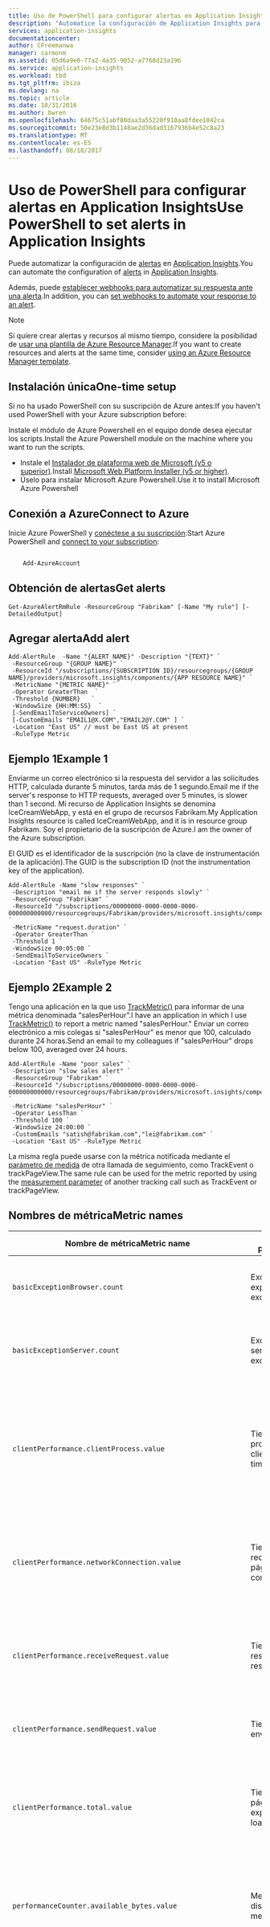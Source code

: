 ```yaml
---
title: Uso de PowerShell para configurar alertas en Application Insights | Microsoft Docs
description: "Automatice la configuración de Application Insights para recibir correos electrónicos sobre los cambios en las métricas."
services: application-insights
documentationcenter: 
author: CFreemanwa
manager: carmonm
ms.assetid: 05d6a9e0-77a2-4a35-9052-a7768d23a196
ms.service: application-insights
ms.workload: tbd
ms.tgt_pltfrm: ibiza
ms.devlang: na
ms.topic: article
ms.date: 10/31/2016
ms.author: bwren
ms.openlocfilehash: 64675c51abf80daa3a55220f910aa8fdee1042ca
ms.sourcegitcommit: 50e23e8d3b1148ae2d36dad3167936b4e52c8a23
ms.translationtype: MT
ms.contentlocale: es-ES
ms.lasthandoff: 08/18/2017
---
```

# <a name="use-powershell-to-set-alerts-in-application-insights"></a><span data-ttu-id="a8e90-103">Uso de PowerShell para configurar alertas en Application Insights</span><span class="sxs-lookup"><span data-stu-id="a8e90-103">Use PowerShell to set alerts in Application Insights</span></span>
<span data-ttu-id="a8e90-104">Puede automatizar la configuración de [alertas](app-insights-alerts.md) en [Application Insights](app-insights-overview.md).</span><span class="sxs-lookup"><span data-stu-id="a8e90-104">You can automate the configuration of [alerts](app-insights-alerts.md) in [Application Insights](app-insights-overview.md).</span></span>

<span data-ttu-id="a8e90-105">Además, puede [establecer webhooks para automatizar su respuesta ante una alerta](../monitoring-and-diagnostics/insights-webhooks-alerts.md).</span><span class="sxs-lookup"><span data-stu-id="a8e90-105">In addition, you can [set webhooks to automate your response to an alert](../monitoring-and-diagnostics/insights-webhooks-alerts.md).</span></span>

> [!NOTE]
> <span data-ttu-id="a8e90-106">Si quiere crear alertas y recursos al mismo tiempo, considere la posibilidad de [usar una plantilla de Azure Resource Manager](app-insights-powershell.md).</span><span class="sxs-lookup"><span data-stu-id="a8e90-106">If you want to create resources and alerts at the same time, consider [using an Azure Resource Manager template](app-insights-powershell.md).</span></span>
>
>

## <a name="one-time-setup"></a><span data-ttu-id="a8e90-107">Instalación única</span><span class="sxs-lookup"><span data-stu-id="a8e90-107">One-time setup</span></span>
<span data-ttu-id="a8e90-108">Si no ha usado PowerShell con su suscripción de Azure antes:</span><span class="sxs-lookup"><span data-stu-id="a8e90-108">If you haven't used PowerShell with your Azure subscription before:</span></span>

<span data-ttu-id="a8e90-109">Instale el módulo de Azure Powershell en el equipo donde desea ejecutar los scripts.</span><span class="sxs-lookup"><span data-stu-id="a8e90-109">Install the Azure Powershell module on the machine where you want to run the scripts.</span></span>

* <span data-ttu-id="a8e90-110">Instale el [Instalador de plataforma web de Microsoft (v5 o superior)](http://www.microsoft.com/web/downloads/platform.aspx).</span><span class="sxs-lookup"><span data-stu-id="a8e90-110">Install [Microsoft Web Platform Installer (v5 or higher)](http://www.microsoft.com/web/downloads/platform.aspx).</span></span>
* <span data-ttu-id="a8e90-111">Úselo para instalar Microsoft Azure Powershell.</span><span class="sxs-lookup"><span data-stu-id="a8e90-111">Use it to install Microsoft Azure Powershell</span></span>

## <a name="connect-to-azure"></a><span data-ttu-id="a8e90-112">Conexión a Azure</span><span class="sxs-lookup"><span data-stu-id="a8e90-112">Connect to Azure</span></span>
<span data-ttu-id="a8e90-113">Inicie Azure PowerShell y [conéctese a su suscripción](/powershell/azure/overview):</span><span class="sxs-lookup"><span data-stu-id="a8e90-113">Start Azure PowerShell and [connect to your subscription](/powershell/azure/overview):</span></span>

```PowerShell

    Add-AzureAccount
```


## <a name="get-alerts"></a><span data-ttu-id="a8e90-114">Obtención de alertas</span><span class="sxs-lookup"><span data-stu-id="a8e90-114">Get alerts</span></span>
    Get-AzureAlertRmRule -ResourceGroup "Fabrikam" [-Name "My rule"] [-DetailedOutput]

## <a name="add-alert"></a><span data-ttu-id="a8e90-115">Agregar alerta</span><span class="sxs-lookup"><span data-stu-id="a8e90-115">Add alert</span></span>
    Add-AlertRule  -Name "{ALERT NAME}" -Description "{TEXT}" `
     -ResourceGroup "{GROUP NAME}" `
     -ResourceId "/subscriptions/{SUBSCRIPTION ID}/resourcegroups/{GROUP NAME}/providers/microsoft.insights/components/{APP RESOURCE NAME}" `
     -MetricName "{METRIC NAME}" `
     -Operator GreaterThan  `
     -Threshold {NUMBER}   `
     -WindowSize {HH:MM:SS}  `
     [-SendEmailToServiceOwners] `
     [-CustomEmails "EMAIL1@X.COM","EMAIL2@Y.COM" ] `
     -Location "East US" // must be East US at present
     -RuleType Metric



## <a name="example-1"></a><span data-ttu-id="a8e90-116">Ejemplo 1</span><span class="sxs-lookup"><span data-stu-id="a8e90-116">Example 1</span></span>
<span data-ttu-id="a8e90-117">Enviarme un correo electrónico si la respuesta del servidor a las solicitudes HTTP, calculada durante 5 minutos, tarda más de 1 segundo.</span><span class="sxs-lookup"><span data-stu-id="a8e90-117">Email me if the server's response to HTTP requests, averaged over 5 minutes, is slower than 1 second.</span></span> <span data-ttu-id="a8e90-118">Mi recurso de Application Insights se denomina IceCreamWebApp, y está en el grupo de recursos Fabrikam.</span><span class="sxs-lookup"><span data-stu-id="a8e90-118">My Application Insights resource is called IceCreamWebApp, and it is in resource group Fabrikam.</span></span> <span data-ttu-id="a8e90-119">Soy el propietario de la suscripción de Azure.</span><span class="sxs-lookup"><span data-stu-id="a8e90-119">I am the owner of the Azure subscription.</span></span>

<span data-ttu-id="a8e90-120">El GUID es el identificador de la suscripción (no la clave de instrumentación de la aplicación).</span><span class="sxs-lookup"><span data-stu-id="a8e90-120">The GUID is the subscription ID (not the instrumentation key of the application).</span></span>

    Add-AlertRule -Name "slow responses" `
     -Description "email me if the server responds slowly" `
     -ResourceGroup "Fabrikam" `
     -ResourceId "/subscriptions/00000000-0000-0000-0000-000000000000/resourcegroups/Fabrikam/providers/microsoft.insights/components/IceCreamWebApp" `
     -MetricName "request.duration" `
     -Operator GreaterThan `
     -Threshold 1 `
     -WindowSize 00:05:00 `
     -SendEmailToServiceOwners `
     -Location "East US" -RuleType Metric

## <a name="example-2"></a><span data-ttu-id="a8e90-121">Ejemplo 2</span><span class="sxs-lookup"><span data-stu-id="a8e90-121">Example 2</span></span>
<span data-ttu-id="a8e90-122">Tengo una aplicación en la que uso [TrackMetric()](app-insights-api-custom-events-metrics.md#trackmetric) para informar de una métrica denominada "salesPerHour".</span><span class="sxs-lookup"><span data-stu-id="a8e90-122">I have an application in which I use [TrackMetric()](app-insights-api-custom-events-metrics.md#trackmetric) to report a metric named "salesPerHour."</span></span> <span data-ttu-id="a8e90-123">Enviar un correo electrónico a mis colegas si "salesPerHour" es menor que 100, calculado durante 24 horas.</span><span class="sxs-lookup"><span data-stu-id="a8e90-123">Send an email to my colleagues if "salesPerHour" drops below 100, averaged over 24 hours.</span></span>

    Add-AlertRule -Name "poor sales" `
     -Description "slow sales alert" `
     -ResourceGroup "Fabrikam" `
     -ResourceId "/subscriptions/00000000-0000-0000-0000-000000000000/resourcegroups/Fabrikam/providers/microsoft.insights/components/IceCreamWebApp" `
     -MetricName "salesPerHour" `
     -Operator LessThan `
     -Threshold 100 `
     -WindowSize 24:00:00 `
     -CustomEmails "satish@fabrikam.com","lei@fabrikam.com" `
     -Location "East US" -RuleType Metric

<span data-ttu-id="a8e90-124">La misma regla puede usarse con la métrica notificada mediante el [parámetro de medida](app-insights-api-custom-events-metrics.md#properties) de otra llamada de seguimiento, como TrackEvent o trackPageView.</span><span class="sxs-lookup"><span data-stu-id="a8e90-124">The same rule can be used for the metric reported by using the [measurement parameter](app-insights-api-custom-events-metrics.md#properties) of another tracking call such as TrackEvent or trackPageView.</span></span>

## <a name="metric-names"></a><span data-ttu-id="a8e90-125">Nombres de métrica</span><span class="sxs-lookup"><span data-stu-id="a8e90-125">Metric names</span></span>
| <span data-ttu-id="a8e90-126">Nombre de métrica</span><span class="sxs-lookup"><span data-stu-id="a8e90-126">Metric name</span></span> | <span data-ttu-id="a8e90-127">Nombre de pantalla</span><span class="sxs-lookup"><span data-stu-id="a8e90-127">Screen name</span></span> | <span data-ttu-id="a8e90-128">Descripción</span><span class="sxs-lookup"><span data-stu-id="a8e90-128">Description</span></span> |
| --- | --- | --- |
| `basicExceptionBrowser.count` |<span data-ttu-id="a8e90-129">Excepciones de explorador</span><span class="sxs-lookup"><span data-stu-id="a8e90-129">Browser exceptions</span></span> |<span data-ttu-id="a8e90-130">Recuento de excepciones no detectadas en el explorador.</span><span class="sxs-lookup"><span data-stu-id="a8e90-130">Count of uncaught exceptions thrown in the browser.</span></span> |
| `basicExceptionServer.count` |<span data-ttu-id="a8e90-131">Excepciones de servidor</span><span class="sxs-lookup"><span data-stu-id="a8e90-131">Server exceptions</span></span> |<span data-ttu-id="a8e90-132">Número de excepciones no controladas producidas por la aplicación</span><span class="sxs-lookup"><span data-stu-id="a8e90-132">Count of unhandled exceptions thrown by the app</span></span> |
| `clientPerformance.clientProcess.value` |<span data-ttu-id="a8e90-133">Tiempo de procesamiento del cliente</span><span class="sxs-lookup"><span data-stu-id="a8e90-133">Client processing time</span></span> |<span data-ttu-id="a8e90-134">Tiempo transcurrido entre la recepción del último byte de un documento hasta que se carga el DOM.</span><span class="sxs-lookup"><span data-stu-id="a8e90-134">Time between receiving the last byte of a document until the DOM is loaded.</span></span> <span data-ttu-id="a8e90-135">Todavía se pueden procesar solicitudes asincrónicas.</span><span class="sxs-lookup"><span data-stu-id="a8e90-135">Async requests may still be processing.</span></span> |
| `clientPerformance.networkConnection.value` |<span data-ttu-id="a8e90-136">Tiempo de conexión de red de carga de página</span><span class="sxs-lookup"><span data-stu-id="a8e90-136">Page load network connect time</span></span> |<span data-ttu-id="a8e90-137">Tiempo que tarda el explorador en conectarse a la red.</span><span class="sxs-lookup"><span data-stu-id="a8e90-137">Time the browser takes to connect to the network.</span></span> <span data-ttu-id="a8e90-138">Puede ser 0 si se almacena en caché.</span><span class="sxs-lookup"><span data-stu-id="a8e90-138">Can be 0 if cached.</span></span> |
| `clientPerformance.receiveRequest.value` |<span data-ttu-id="a8e90-139">Tiempo de recepción de respuesta</span><span class="sxs-lookup"><span data-stu-id="a8e90-139">Receiving response time</span></span> |<span data-ttu-id="a8e90-140">Tiempo que transcurre entre que el explorador envía la solicitud hasta que comienza a recibir la respuesta.</span><span class="sxs-lookup"><span data-stu-id="a8e90-140">Time between browser sending request to starting to receive response.</span></span> |
| `clientPerformance.sendRequest.value` |<span data-ttu-id="a8e90-141">Tiempo de solicitud de envío</span><span class="sxs-lookup"><span data-stu-id="a8e90-141">Send request time</span></span> |<span data-ttu-id="a8e90-142">Tiempo que tarda el explorador en enviar la solicitud.</span><span class="sxs-lookup"><span data-stu-id="a8e90-142">Time taken by browser to send request.</span></span> |
| `clientPerformance.total.value` |<span data-ttu-id="a8e90-143">Tiempo de carga de página del explorador</span><span class="sxs-lookup"><span data-stu-id="a8e90-143">Browser page load time</span></span> |<span data-ttu-id="a8e90-144">Tiempo que transcurre entre la solicitud del usuario hasta que se cargan el DOM, las hojas de estilo, los scripts y las imágenes.</span><span class="sxs-lookup"><span data-stu-id="a8e90-144">Time from user request until DOM, stylesheets, scripts and images are loaded.</span></span> |
| `performanceCounter.available_bytes.value` |<span data-ttu-id="a8e90-145">Memoria disponible</span><span class="sxs-lookup"><span data-stu-id="a8e90-145">Available memory</span></span> |<span data-ttu-id="a8e90-146">Memoria física inmediatamente disponible para un proceso o para su uso por parte del sistema.</span><span class="sxs-lookup"><span data-stu-id="a8e90-146">Physical memory immediately available for a process or for system use.</span></span> |
| `performanceCounter.io_data_bytes_per_sec.value` |<span data-ttu-id="a8e90-147">Velocidad de E/S del proceso</span><span class="sxs-lookup"><span data-stu-id="a8e90-147">Process IO Rate</span></span> |<span data-ttu-id="a8e90-148">Número total de bytes por segundo leídos y escritos en los archivos, la red y los dispositivos.</span><span class="sxs-lookup"><span data-stu-id="a8e90-148">Total bytes per second read and written to files, network and devices.</span></span> |
| `performanceCounter.number_of_exceps_thrown_per_sec.value` |<span data-ttu-id="a8e90-149">velocidad de excepciones</span><span class="sxs-lookup"><span data-stu-id="a8e90-149">exception rate</span></span> |<span data-ttu-id="a8e90-150">Excepciones iniciadas por segundo.</span><span class="sxs-lookup"><span data-stu-id="a8e90-150">Exceptions thrown per second.</span></span> |
| `performanceCounter.percentage_processor_time.value` |<span data-ttu-id="a8e90-151">CPU de procesos</span><span class="sxs-lookup"><span data-stu-id="a8e90-151">Process CPU</span></span> |<span data-ttu-id="a8e90-152">El porcentaje de tiempo transcurrido de todos los subprocesos del proceso usados por el procesador en las instrucciones de ejecución del proceso de aplicaciones.</span><span class="sxs-lookup"><span data-stu-id="a8e90-152">The percentage of elapsed time of all process threads used by the processor to execution instructions for the applications process.</span></span> |
| `performanceCounter.percentage_processor_total.value` |<span data-ttu-id="a8e90-153">Tiempo de procesador</span><span class="sxs-lookup"><span data-stu-id="a8e90-153">Processor time</span></span> |<span data-ttu-id="a8e90-154">El porcentaje de tiempo que invierte el procesador en subprocesos no inactivos.</span><span class="sxs-lookup"><span data-stu-id="a8e90-154">The percentage of time that the processor spends in non-Idle threads.</span></span> |
| `performanceCounter.process_private_bytes.value` |<span data-ttu-id="a8e90-155">Bytes privados del proceso</span><span class="sxs-lookup"><span data-stu-id="a8e90-155">Process private bytes</span></span> |<span data-ttu-id="a8e90-156">Memoria asignada exclusivamente a los procesos de la aplicación supervisada.</span><span class="sxs-lookup"><span data-stu-id="a8e90-156">Memory exclusively assigned to the monitored application's processes.</span></span> |
| `performanceCounter.request_execution_time.value` |<span data-ttu-id="a8e90-157">Tiempo de ejecución de solicitud ASP.NET</span><span class="sxs-lookup"><span data-stu-id="a8e90-157">ASP.NET request execution time</span></span> |<span data-ttu-id="a8e90-158">Tiempo de ejecución de la solicitud más reciente.</span><span class="sxs-lookup"><span data-stu-id="a8e90-158">Execution time of the most recent request.</span></span> |
| `performanceCounter.requests_in_application_queue.value` |<span data-ttu-id="a8e90-159">Solicitudes ASP.NET en la cola de ejecución</span><span class="sxs-lookup"><span data-stu-id="a8e90-159">ASP.NET requests in execution queue</span></span> |<span data-ttu-id="a8e90-160">Longitud de la cola de solicitudes de aplicación.</span><span class="sxs-lookup"><span data-stu-id="a8e90-160">Length of the application request queue.</span></span> |
| `performanceCounter.requests_per_sec.value` |<span data-ttu-id="a8e90-161">Velocidad de solicitudes ASP.NET</span><span class="sxs-lookup"><span data-stu-id="a8e90-161">ASP.NET request rate</span></span> |<span data-ttu-id="a8e90-162">Velocidad de todas las solicitudes a la aplicación por segundo desde ASP.NET.</span><span class="sxs-lookup"><span data-stu-id="a8e90-162">Rate of all requests to the application per second from ASP.NET.</span></span> |
| `remoteDependencyFailed.durationMetric.count` |<span data-ttu-id="a8e90-163">Errores de dependencia</span><span class="sxs-lookup"><span data-stu-id="a8e90-163">Dependency failures</span></span> |<span data-ttu-id="a8e90-164">Recuento de llamadas erróneas realizadas por la aplicación de servidor a recursos externos.</span><span class="sxs-lookup"><span data-stu-id="a8e90-164">Count of failed calls made by the server application to external resources.</span></span> |
| `request.duration` |<span data-ttu-id="a8e90-165">Tiempo de respuesta del servidor</span><span class="sxs-lookup"><span data-stu-id="a8e90-165">Server response time</span></span> |<span data-ttu-id="a8e90-166">Tiempo entre que se recibe una solicitud HTTP y se termina de enviar la respuesta.</span><span class="sxs-lookup"><span data-stu-id="a8e90-166">Time between receiving an HTTP request and finishing sending the response.</span></span> |
| `request.rate` |<span data-ttu-id="a8e90-167">Velocidad de solicitudes</span><span class="sxs-lookup"><span data-stu-id="a8e90-167">Request rate</span></span> |<span data-ttu-id="a8e90-168">Velocidad de todas las solicitudes a la aplicación por segundo.</span><span class="sxs-lookup"><span data-stu-id="a8e90-168">Rate of all requests to the application per second.</span></span> |
| `requestFailed.count` |<span data-ttu-id="a8e90-169">Error en las solicitudes</span><span class="sxs-lookup"><span data-stu-id="a8e90-169">Failed requests</span></span> |<span data-ttu-id="a8e90-170">Recuento de solicitudes HTTP que dieron lugar a un código de respuesta >= 400</span><span class="sxs-lookup"><span data-stu-id="a8e90-170">Count of HTTP requests that resulted in a response code >= 400</span></span> |
| `view.count` |<span data-ttu-id="a8e90-171">Vistas de página</span><span class="sxs-lookup"><span data-stu-id="a8e90-171">Page views</span></span> |<span data-ttu-id="a8e90-172">Recuento de solicitudes de usuario de cliente de una página web.</span><span class="sxs-lookup"><span data-stu-id="a8e90-172">Count of client user requests for a web page.</span></span> <span data-ttu-id="a8e90-173">Se filtra el tráfico sintético.</span><span class="sxs-lookup"><span data-stu-id="a8e90-173">Synthetic traffic is filtered out.</span></span> |
| <span data-ttu-id="a8e90-174">{el nombre de métrica personalizado}</span><span class="sxs-lookup"><span data-stu-id="a8e90-174">{your custom metric name}</span></span> |<span data-ttu-id="a8e90-175">{El nombre de métrica}</span><span class="sxs-lookup"><span data-stu-id="a8e90-175">{Your metric name}</span></span> |<span data-ttu-id="a8e90-176">El valor de métrica que notifica [TrackMetric](app-insights-api-custom-events-metrics.md#trackmetric) o en el [parámetro de medidas de una llamada de seguimiento](app-insights-api-custom-events-metrics.md#properties).</span><span class="sxs-lookup"><span data-stu-id="a8e90-176">Your metric value reported by [TrackMetric](app-insights-api-custom-events-metrics.md#trackmetric) or in the [measurements parameter of a tracking call](app-insights-api-custom-events-metrics.md#properties).</span></span> |

<span data-ttu-id="a8e90-177">Las métricas se envían por módulos de telemetría diferentes:</span><span class="sxs-lookup"><span data-stu-id="a8e90-177">The metrics are sent by different telemetry modules:</span></span>

| <span data-ttu-id="a8e90-178">Grupo de métricas</span><span class="sxs-lookup"><span data-stu-id="a8e90-178">Metric group</span></span> | <span data-ttu-id="a8e90-179">Módulo de recopilador</span><span class="sxs-lookup"><span data-stu-id="a8e90-179">Collector module</span></span> |
| --- | --- |
| <span data-ttu-id="a8e90-180">basicExceptionBrowser,</span><span class="sxs-lookup"><span data-stu-id="a8e90-180">basicExceptionBrowser,</span></span><br/><span data-ttu-id="a8e90-181">clientPerformance,</span><span class="sxs-lookup"><span data-stu-id="a8e90-181">clientPerformance,</span></span><br/><span data-ttu-id="a8e90-182">view</span><span class="sxs-lookup"><span data-stu-id="a8e90-182">view</span></span> |[<span data-ttu-id="a8e90-183">JavaScript de explorador</span><span class="sxs-lookup"><span data-stu-id="a8e90-183">Browser JavaScript</span></span>](app-insights-javascript.md) |
| <span data-ttu-id="a8e90-184">performanceCounter</span><span class="sxs-lookup"><span data-stu-id="a8e90-184">performanceCounter</span></span> |[<span data-ttu-id="a8e90-185">Rendimiento</span><span class="sxs-lookup"><span data-stu-id="a8e90-185">Performance</span></span>](app-insights-configuration-with-applicationinsights-config.md) |
| <span data-ttu-id="a8e90-186">remoteDependencyFailed</span><span class="sxs-lookup"><span data-stu-id="a8e90-186">remoteDependencyFailed</span></span> |[<span data-ttu-id="a8e90-187">Dependencia</span><span class="sxs-lookup"><span data-stu-id="a8e90-187">Dependency</span></span>](app-insights-configuration-with-applicationinsights-config.md) |
| <span data-ttu-id="a8e90-188">request,</span><span class="sxs-lookup"><span data-stu-id="a8e90-188">request,</span></span><br/><span data-ttu-id="a8e90-189">requestFailed</span><span class="sxs-lookup"><span data-stu-id="a8e90-189">requestFailed</span></span> |[<span data-ttu-id="a8e90-190">Solicitud de servidor</span><span class="sxs-lookup"><span data-stu-id="a8e90-190">Server request</span></span>](app-insights-configuration-with-applicationinsights-config.md) |

## <a name="webhooks"></a><span data-ttu-id="a8e90-191">Webhooks</span><span class="sxs-lookup"><span data-stu-id="a8e90-191">Webhooks</span></span>
<span data-ttu-id="a8e90-192">También puede [automatizar la respuesta ante una alerta](../monitoring-and-diagnostics/insights-webhooks-alerts.md).</span><span class="sxs-lookup"><span data-stu-id="a8e90-192">You can [automate your response to an alert](../monitoring-and-diagnostics/insights-webhooks-alerts.md).</span></span> <span data-ttu-id="a8e90-193">Azure llamará a una dirección web de su elección cuando se genere una alerta.</span><span class="sxs-lookup"><span data-stu-id="a8e90-193">Azure will call a web address of your choice when an alert is raised.</span></span>

## <a name="see-also"></a><span data-ttu-id="a8e90-194">Consulte también</span><span class="sxs-lookup"><span data-stu-id="a8e90-194">See also</span></span>
* [<span data-ttu-id="a8e90-195">Script para configurar Application Insights</span><span class="sxs-lookup"><span data-stu-id="a8e90-195">Script to configure Application Insights</span></span>](app-insights-powershell-script-create-resource.md)
* [<span data-ttu-id="a8e90-196">Crear Application Insights y recursos de pruebas web a partir de plantillas</span><span class="sxs-lookup"><span data-stu-id="a8e90-196">Create Application Insights and web test resources from templates</span></span>](app-insights-powershell.md)
* [<span data-ttu-id="a8e90-197">Uso de PowerShell para enviar Diagnósticos de Azure a Application Insights</span><span class="sxs-lookup"><span data-stu-id="a8e90-197">Automate coupling Microsoft Azure Diagnostics to Application Insights</span></span>](app-insights-powershell-azure-diagnostics.md)
* [<span data-ttu-id="a8e90-198">Automatización de la respuesta ante una alerta</span><span class="sxs-lookup"><span data-stu-id="a8e90-198">Automate your response to an alert</span></span>](../monitoring-and-diagnostics/insights-webhooks-alerts.md)
